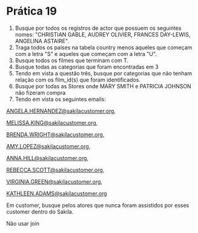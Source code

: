 # Prática 19

1) Busque por todos os registros de actor que possuem os seguintes nomes: "CHRISTIAN GABLE, AUDREY OLIVIER, FRANCES DAY-LEWIS, ANGELINA ASTAIRE".
2) Traga todos os países na tabela country menos aqueles que começam com a letra "S" e aqueles que começam com a letra "U".
3) Busque todos os filmes que terminam com T.
4) Busque todas as categorias que foram encontradas em 3
5) Tendo em vista a questão três, busque por categorias que não tenham relação com os film_id(s) que foram identificados. 
6) Busque por todas as Stores onde MARY  SMITH e PATRICIA JOHNSON não fizeram compra
7) Tendo em vista os seguintes emails:

ANGELA.HERNANDEZ@sakilacustomer.org,

MELISSA.KING@sakilacustomer.org,

BRENDA.WRIGHT@sakilacustomer.org,   

AMY.LOPEZ@sakilacustomer.org,  

ANNA.HILL@sakilacustomer.org,       

REBECCA.SCOTT@sakilacustomer.org,   

VIRGINIA.GREEN@sakilacustomer.org,  

KATHLEEN.ADAMS@sakilacustomer.org  


Em customer, busque pelos atores que nunca foram assistidos por esses customer dentro do Sakila.

Não usar join
